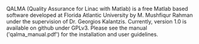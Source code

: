 QALMA (Quality Assurance for Linac with Matlab) is a free Matlab based software developed at Florida Atlantic University by M. Mushfiqur Rahman under the supervision of Dr. Georgios Kalantzis. Currently, version 1.0 is available on github under GPLv3. Please see the manual ('qalma_manual.pdf') for the installation and user guidelines. 